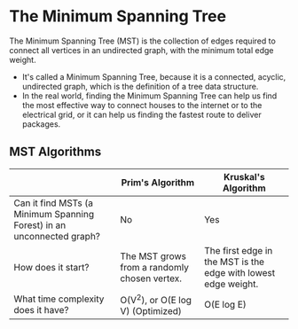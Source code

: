 # The Minimum Spanning Tree

The Minimum Spanning Tree (MST) is the collection of edges required to connect all vertices in an undirected graph, with the minimum total edge weight.

- It's called a Minimum Spanning Tree, because it is a connected, acyclic, undirected graph, which is the definition of a tree data structure.
- In the real world, finding the Minimum Spanning Tree can help us find the most effective way to connect houses to the internet or to the electrical grid, or it can help us finding the fastest route to deliver packages.

## MST Algorithms

|                                                              | Prim's Algorithm                             | Kruskal's Algorithm                                          |
| ------------------------------------------------------------ | -------------------------------------------- | ------------------------------------------------------------ |
| Can it find MSTs (a Minimum Spanning Forest) in an unconnected graph? | No                                           | Yes                                                          |
| How does it start?                                           | The MST grows from a randomly chosen vertex. | The first edge in the MST is the edge with lowest edge weight. |
| What time complexity does it have?                           | O(V<sup>2</sup>), or O(E log V) (Optimized)  | O(E log E)                                                   |

